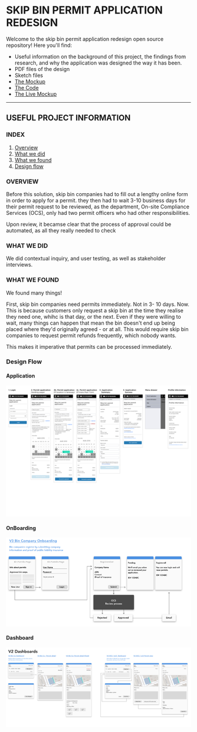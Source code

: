 # SKIP BIN PERMIT APPLICATION REDESIGN

Welcome to the skip bin permit application redesign open source repository! Here you'll find:

* Useful information on the background of this project, the findings from research, and why the application was designed the way it has been.
* PDF files of the design
* Sketch files 
* [The Mockup](https://github.com/CodeforAustralia/com-skip-bins/tree/master/docs)
* [The Code](https://github.com/CodeforAustralia/com-skip-bins/tree/master/code)
* [The Live Mockup](https://codeforaustralia.github.io/com-skip-bins/)

____


## USEFUL PROJECT INFORMATION

### INDEX

1. [Overview](#overview)
2. [What we did](#what-we-did)
3. [What we found](#what-we-found)
4. [Design flow](#design-flow)

### OVERVIEW

Before this solution, skip bin companies had to fill out a lengthy online form in order to apply for a permit. they then had to wait 3-10 business days for their permit request to be reviewed, as the department, On-site Compliance Services (OCS), only had two permit officers who had other responsibilities. 

Upon review, it becamse clear that the process of approval could be automated, as all they really needed to check 

### WHAT WE DID

We did contextual inquiry, and user testing, as well as stakeholder interviews.

### WHAT WE FOUND

We found many things! 

First, skip bin companies need permits immediately. Not in 3- 10 days. Now. This is because customers only request a skip bin at the time they realise they need one, whihc is that day, or the next. Even if they were willing to wait, many things can happen that mean the bin doesn't end up being placed where they'd originally agreed - or at all. This would require skip bin companies to request permit refunds frequently, which nobody wants.

This makes it imperative that permits can be processed immediately.

### Design Flow
#### Application
![alt text](https://github.com/CodeforAustralia/com-skip-bins/blob/master/imgs/flow.jpg) 
#### OnBoarding 
![alt text](https://github.com/CodeforAustralia/com-skip-bins/blob/master/imgs/Onboarding.PNG) 
#### Dashboard
![alt text](https://github.com/CodeforAustralia/com-skip-bins/blob/master/imgs/Dashboard.PNG) 
